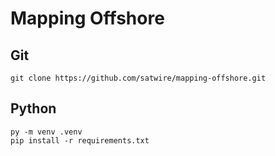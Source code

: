 # Mapping Offshore

## Git
```console
git clone https://github.com/satwire/mapping-offshore.git
```
## Python
```console
py -m venv .venv
pip install -r requirements.txt
```